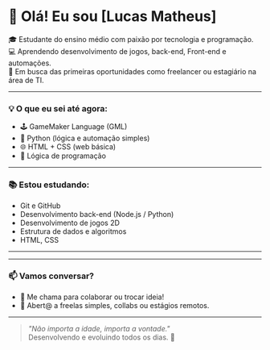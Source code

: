 # 👋 Olá! Eu sou [Lucas Matheus]

🎓 Estudante do ensino médio com paixão por tecnologia e programação.  
💻 Aprendendo desenvolvimento de jogos, back-end, Front-end e automações.  
🚀 Em busca das primeiras oportunidades como freelancer ou estagiário na área de TI.

---

### 💡 O que eu sei até agora:

- 🕹️ GameMaker Language (GML)
- 🐍 Python (lógica e automação simples)
- 🌐 HTML + CSS (web básica)
- 🧠 Lógica de programação

---

### 📚 Estou estudando:

- Git e GitHub
- Desenvolvimento back-end (Node.js / Python)
- Desenvolvimento de jogos 2D
- Estrutura de dados e algoritmos
- HTML, CSS

---

---

### 📫 Vamos conversar?

- 💬 Me chama para colaborar ou trocar ideia!
- 📍 Abert@ a freelas simples, collabs ou estágios remotos.


---

> *"Não importa a idade, importa a vontade."*  
> Desenvolvendo e evoluindo todos os dias. 💪


<!---
lucasdev16/lucasdev16 is a ✨ special ✨ repository because its `README.md` (this file) appears on your GitHub profile.
You can click the Preview link to take a look at your changes.
--->
